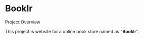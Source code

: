 # Booklr

Project Overview

This project is website for a online book store named as "**Booklr**".



